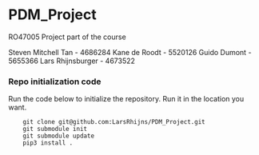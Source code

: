# PDM_Project
RO47005 Project part of the course

Steven Mitchell Tan - 4686284
Kane de Roodt - 5520126
Guido Dumont - 5655366
Lars Rhijnsburger - 4673522


### Repo initialization code
Run the code below to initialize the repository. Run it in the location you want. 

```
    git clone git@github.com:LarsRhijns/PDM_Project.git
    git submodule init
    git submodule update
    pip3 install .
```
